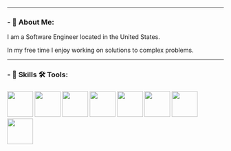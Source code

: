 -------------------------------------------------

### - :blue_book: About Me:
I am a Software Engineer located in the United States. 

In my free time I enjoy working on solutions to complex problems.

--------------------------------------------------------------------------

### - 🦾 Skills 🛠️ Tools:
### <img src="https://github.com/iGotOps/images/blob/main/python.svg" width=60>  <img src="https://github.com/iGotOps/images/blob/main/ansible.svg" width=60>  <img src="https://github.com/iGotOps/images/blob/main/azure.svg" width=60> <img src="https://github.com/iGotOps/images/blob/main/docker.svg" width=60> <img src="https://github.com/iGotOps/images/blob/main/gitlab.svg" width=60> <img src="https://github.com/iGotOps/images/blob/main/k8s.svg" width=60> <img src="https://github.com/iGotOps/images/blob/main/linux.svg" width=60> <img src="https://github.com/iGotOps/images/blob/main/terraform.svg" width=60>
